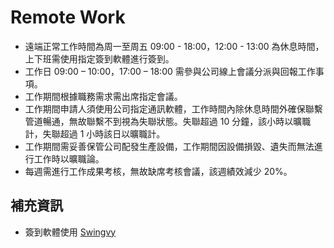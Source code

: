 # Remote Work
- 遠端正常工作時間為周一至周五 09:00 - 18:00，12:00 - 13:00 為休息時間，上下班需使用指定簽到軟體進行簽到。
- 工作日 09:00 – 10:00，17:00 – 18:00 需參與公司線上會議分派與回報工作事項。
- 工作期間根據職務需求需出席指定會議。
- 工作期間申請人須使用公司指定通訊軟體，工作時間內除休息時間外確保聯繫管道暢通，無故聯繫不到視為失聯狀態。失聯超過 10 分鐘，該小時以曠職計，失聯超過 1 小時該日以曠職計。
- 工作期間需妥善保管公司配發生產設備，工作期間因設備損毀、遺失而無法進行工作時以曠職論。
- 每週需進行工作成果考核，無故缺席考核會議，該週績效減少 20%。

## 補充資訊
- 簽到軟體使用 [Swingvy](https://www.swingvy.com/)
